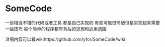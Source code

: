 # SomeCode
一些相当不错的代码或者工具   都是自己实现的
有些可能很简陋但是实现起来需要一些技巧
每个简单的程序都有背后的思想和适用范围

详细内容可以看wikihttps://github.com/yfor/SomeCode/wiki
